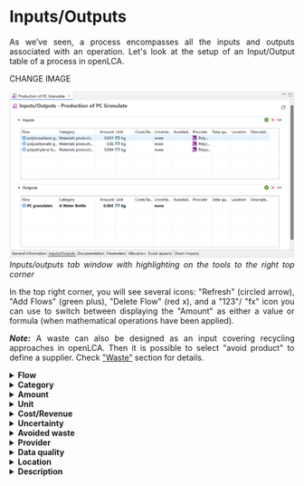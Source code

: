 <div style='text-align: justify;'>

# Inputs/Outputs

As we’ve seen, a process encompasses all the inputs and outputs associated with an operation. Let's look at the setup of an Input/Output table of a process in openLCA.

CHANGE IMAGE

![](../media/inputs_outputs.png)  
_Inputs/outputs tab window with highlighting on the tools to the right top corner_ 

In the top right corner, you will see several icons: "Refresh" (circled arrow), "Add Flows" (green plus), "Delete Flow" (red x), and a "123"/ "fx" icon you can use to switch between displaying the "Amount" as either a value or formula (when mathematical operations have been applied).

_**Note:**_ A waste can also be designed as an input covering recycling approaches in openLCA. Then it is possible to select "avoid product" to define a supplier. Check ["Waste"](../waste_modelling.md) section for details.

<details>
<summary><b>Flow</b></summary>

Product, elementary, and waste flows can be added as inputs or outputs to the process in several ways. You can drag and drop them from the navigation panel, double-click on an empty flow cell, or click on the green plus icon. A pop-up wizard will appear in which you can manually select the flows from the drop-down list or utilize the filter option to narrow down the choices. The option "instant search" allows you to select/deselect that openLCA runs the search function directly while you type. You can deselect this option if the live search slows down your operating system massively.

![](../media/adding_flows.png)  



Moreover, you can also drag and drop processes into the input/output section. This will automatically add the respective reference flow to the table with the selected process as a provider.

</details>

<details>
<summary><b>Category</b></summary>

The "Category" column displays the child category of the flow, indicating its placement within the folder structure.

</details>

<details>
<summary><b>Amount</b></summary>

You can enter the amount of the flow as values, formulas, and/or parameters. 

- To view the calculated value, click on the "_123_" icon located in the top right corner.
- To see the original formula/parameters, click on the icon again, which will change to the "_fx_" icon.

**_Note:_**
- When a formula and/or parameter is typed in the "Amount" field, the software will calculate the value for the amount automatically.
- Complex formulas must adhere to a specific format (e.g., Tan(a), trunc(c), etc.). Have a look in ['Constants, operators and functions for formulas in openLCA'](../advanced_top/formulas_in_openlca.md) chapter.
- You can use the formula interpreter, accessible under "Tools" → "Formula Interpreter", to identify errors within your formulas. 

</details>

<details>
<summary><b>Unit</b></summary>

openLCA supports a wide range of measurement unit types to represent different physical quantities. Some common types of units available in openLCA include:

- Mass: Kilograms (kg), grams (g), tons (t), etc.
- Volume: Cubic meters (m³), liters (L), gallons (gal), etc.
- Energy: Joules (J), kilowatt-hours (kWh), megajoules (MJ), etc.
- Length: Meters (m), kilometers (km), miles (mi), etc.
- Time: Seconds (s), minutes (min), hours (h), days (d), etc.
- Money: Currency units such as USD, EUR, GBP, etc.
- Area: Square meters (m²), square kilometers (km²), hectares (ha), etc.
- Pressure: Pascals (Pa), bar, psi, etc.
- Temperature: Celsius (°C), Fahrenheit (°F), Kelvin (K), etc.
- Electric Current: Amperes (A), milliamperes (mA), etc.

Units are assigned to the flows based on the flow property defined in the "[Flow properties tab](../flows/flow_tabs_contents.md)" You have the flexibility to change units by clicking on the unit cell and choosing a different unit from the provided list. If a conversion factor is available, the amount will be automatically converted to the newly selected unit.

**_Note:_** openLCA allows users to create **custom/new units**. This can also be done in the "[Flow properties tab](../flows/flow_tabs_contents.md)".

![](../media/change_unit_new.png)   
_Changing flow units within a process editor_

</details>

<details>
<summary><b>Cost/Revenue</b></summary>

openLCA has the capability to assign costs and revenues to processes, which enables conducting [Life Cycle Costing](../advanced_top/LCC.md) studies.

To add or modify a cost/revenue value, follow these steps:

- Select a cell in the "Costs/Revenues" column, click on it and select "Edit".
- Specify your desired currency and enter the overall costs or revenues for the corresponding flow in the pop-up window.
- The software automatically calculates the price per unit based on the value in the "Amount" column.
- Revenues are displayed in green, while costs/expenses are shown in violet.

![](../media/price.png)  
![](../media/price_2.png)  
_Adding costs to flows_

![](../media/price_3.png)  
![](../media/price_4.png)  
_Adding revenues to flows_

**_Note:_**: openLCA allows you to create **custom/new currencies**. It can be done in the "Currencies" folder in the "Background data" section of the Navigation panel. 

![](../media/currency_information.png)  
_Creating a new currency_

</details>

<details>
<summary><b>Uncertainty</b></summary>

Users have the option to associate uncertainties to data in their LCA studies. Otherwise, this cell is set to 'none' in a user-created process..

To add uncertainty data to flows, follow these steps:

- Click on the uncertainty cell corresponding to the flow and select "Edit".
- Choose the desired uncertainty distribution, such as logarithmic normal, normal, triangle, or uniform and fill in the required data.

![](../media/editing_uncertainty.png)  
_Adding uncertainty information, step 1_

![](../media/uncertainty.png)  
_Adding uncertainty information, step 2_

**_Note:_** Uncertainty data can also be defined for parameters and LCIA characterization factors in a similar manner. 

</details>

<details>
<summary><b>Avoided waste</b></summary>

Avoided waste occurs in a situation where the waste from a process becomes a resource for another process. System expansion is a technique used to account for avoided waste. Learn more about the concept of avoided waste in the "[Waste modelling](../flows/waste_modelling.md)" section, and explore the concept of system expansion in the "[Allocation](../allocation.md)" section.

</details>

<details>
<summary><b>Provider</b></summary>

In openLCA, a "provider" refers to the process that supplies a specific flow (the source or origin of a particular input or output flow). Output "providers" are waste treatment processes, taking the waste generated in a process. You see that the name does not perfectly fit here but we did not set up a new name. The provider information helps to establish the relationships and dependencies between different processes and flows within the LCA model, and makes the input / output unique. It can be overwritten in a product system, meaning that you can select a new, different connecting process in a product system.

To choose a provider for a flow, follow these steps:

1. Click on the provider cell corresponding to the flow and choose "Edit".
2. From the drop-down list, select the specific provider for the flow (in cases where multiple providers exist for the same product flow). 

Note that many processes from databases like ecoinvent have predefined default providers. To access detailed information about the provider, simply right-click on a flow and select "Open provider".

**_Note:_** When creating a product system in openLCA, the software can automatically handle flows with multiple providers. It offers several options for auto-linking processes, which are explained in detail in the ["Creating a new product system/Settings for a product system"](../prod_sys/Creating.md#settings-for-a-product-system) section.

</details>

<details>
<summary><b>Data quality</b></summary>

Check out the ["Data quality"](../advanced_top/data_quality.md) section. 

</details>

<details>
<summary><b>Location</b></summary>

By default, the location of the inputs and outputs are automatically set to match the location of the process. However, you have the option to customize the location for the individual flows.

To modify the location:

- Click on the location cell associated with the flow you want to change and select "Edit."
- A pop-up window will appear, allowing you to choose a location from the available options. You can also apply filters to find the desired location.

Gain more insight into the use of locations in the "[Regionalized LCA](../advanced_top/regionalized.md)" section. 
</details>

<details>
<summary><b>Description</b></summary>

Add a description or additional details about the process.
</details>

</div>